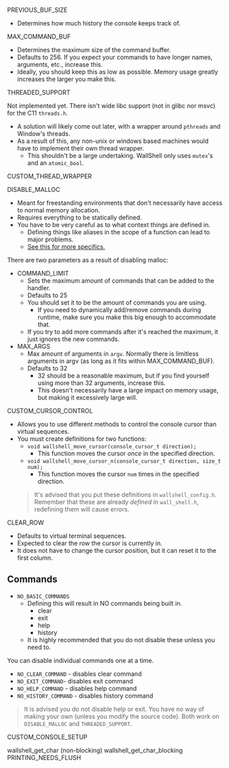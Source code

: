 PREVIOUS_BUF_SIZE

- Determines how much history the console keeps track of.

MAX_COMMAND_BUF

- Determines the maximum size of the command buffer.
- Defaults to 256. If you expect your commands to have longer names, arguments, etc., increase this.
- Ideally, you should keep this as low as possible. Memory usage greatly increases the larger you make this.

THREADED_SUPPORT

Not implemented yet. There isn't wide libc support (not in glibc nor msvc) for the C11 `threads.h`.

- A solution will likely come out later, with a wrapper around `pthreads` and Window's threads.
- As a result of this, any non-unix or windows based machines would have to implement their own thread wrapper.
    - This shouldn't be a large undertaking. WallShell only uses `mutex`'s and an `atomic_bool`.

CUSTOM_THREAD_WRAPPER

DISABLE_MALLOC

- Meant for freestanding environments that don't necessarily have access to normal memory allocation.
- Requires everything to be statically defined.
- You have to be very careful as to what context things are defined in.
    - Defining things like aliases in the scope of a function can lead to major problems.
    - [See this for more specifics.](disable_malloc.md)

There are two parameters as a result of disabling malloc:

- COMMAND_LIMIT
    - Sets the maximum amount of commands that can be added to the handler.
    - Defaults to 25
    - You should set it to be the amount of commands you are using.
        - If you need to dynamically add/remove commands during runtime, make sure you make this big enough to
          accommodate that.
    - If you try to add more commands after it's reached the maximum, it just ignores the new commands.
- MAX_ARGS
    - Max amount of arguments in `argv`. Normally there is limitless arguments in argv (as long as it fits within
      MAX_COMMAND_BUF).
    - Defaults to 32
        - 32 should be a reasonable maximum, but if you find yourself using more than 32 arguments, increase this.
        - This doesn't necessarily have a large impact on memory usage, but making it excessively large will.

CUSTOM_CURSOR_CONTROL

- Allows you to use different methods to control the console cursor than virtual sequences.
- You must create definitions for two functions:
    - `void wallshell_move_cursor(console_cursor_t direction);`
        - This function moves the cursor *once* in the specified direction.
    - `void wallshell_move_cursor_n(console_cursor_t direction, size_t num);`
        - This function moves the cursor `num` times in the specified direction.
  > It's advised that you put these definitions in `wallshell_config.h`.
  > Remember that these are already *defined* in `wall_shell.h`, redefining them will cause errors.

CLEAR_ROW

- Defaults to virtual terminal sequences.
- Expected to clear the row the cursor is currently in.
- It does not have to change the cursor position, but it can reset it to the first column.

## Commands

- `NO_BASIC_COMMANDS`
    - Defining this will result in NO commands being built in.
        - clear
        - exit
        - help
        - history
    - It is highly recommended that you do not disable these unless you need to.

You can disable individual commands one at a time.

- `NO_CLEAR_COMMAND` - disables clear command
- `NO_EXIT_COMMAND`- disables exit command
- `NO_HELP_COMMAND` - disables help command
- `NO_HISTORY_COMMAND` - disables history command

> It is advised you do not disable help or exit.
> You have no way of making your own (unless you modify the source code).
> Both work on `DISABLE_MALLOC` and `THREADED_SUPPORT`.

CUSTOM_CONSOLE_SETUP

wallshell_get_char (non-blocking)
wallshell_get_char_blocking
PRINTING_NEEDS_FLUSH